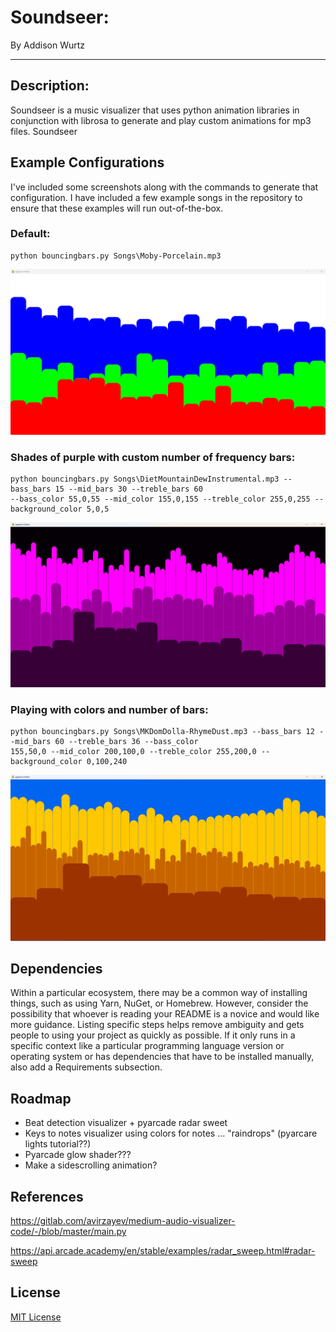 # Soundseer: 
By Addison Wurtz

***

## Description: 
Soundseer is a music visualizer that uses python animation libraries in conjunction with librosa to generate and play
custom animations for mp3 files. 
Soundseer 

## Example Configurations 
I've included some screenshots along with the commands to generate that configuration. I have included a few example 
songs in the repository to ensure that these examples will run out-of-the-box.
### Default:
```
python bouncingbars.py Songs\Moby-Porcelain.mp3
```
![Screenshot from visualizer with default settings](screenshots/default.jpg)

### Shades of purple with custom number of frequency bars:
```
python bouncingbars.py Songs\DietMountainDewInstrumental.mp3 --bass_bars 15 --mid_bars 30 --treble_bars 60 
--bass_color 55,0,55 --mid_color 155,0,155 --treble_color 255,0,255 --background_color 5,0,5     
```
![Screenshot from visualizer with custom purple settings](screenshots/custom_purple.jpg)

### Playing with colors and number of bars:
```
python bouncingbars.py Songs\MKDomDolla-RhymeDust.mp3 --bass_bars 12 --mid_bars 60 --treble_bars 36 --bass_color 
155,50,0 --mid_color 200,100,0 --treble_color 255,200,0 --background_color 0,100,240                                   
```
![Screenshot from visualizer with custom colors](screenshots/yellow.jpg)

## Dependencies
Within a particular ecosystem, there may be a common way of installing things, such as using Yarn, NuGet, or Homebrew. However, consider the possibility that whoever is reading your README is a novice and would like more guidance. Listing specific steps helps remove ambiguity and gets people to using your project as quickly as possible. If it only runs in a specific context like a particular programming language version or operating system or has dependencies that have to be installed manually, also add a Requirements subsection.

## Roadmap

- Beat detection visualizer + pyarcade radar sweet
- Keys to notes visualizer using colors for notes ... "raindrops" (pyarcare lights tutorial??)
- Pyarcade glow shader???
- Make a sidescrolling animation?

## References 
https://gitlab.com/avirzayev/medium-audio-visualizer-code/-/blob/master/main.py

https://api.arcade.academy/en/stable/examples/radar_sweep.html#radar-sweep

## License
[MIT License](/LICENSE)